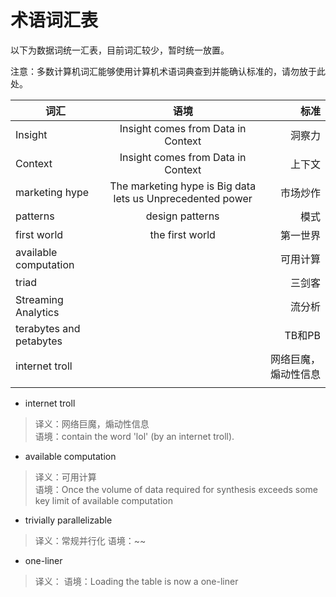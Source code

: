 术语词汇表
===============

以下为数据词统一汇表，目前词汇较少，暂时统一放置。

注意：多数计算机词汇能够使用计算机术语词典查到并能确认标准的，请勿放于此处。


| 词汇                     | 语境             | 标准         |  
| -----------------------  |:---------------:| -----------:|
| Insight                  | Insight comes from Data in Context |  洞察力     | 
| Context                  | Insight comes from Data in Context |  上下文     | 
| marketing hype           | The marketing hype is Big data lets us Unprecedented power |  市场炒作 |
| patterns                 | design patterns | 模式         |
| first world              | the first world | 第一世界     |
| available computation    |                 | 可用计算     |
| triad                    |                 | 三剑客       |
| Streaming Analytics      |                 | 流分析       |
| terabytes and petabytes  |                 |  TB和PB     |
| internet troll           |                 | 网络巨魔，煽动性信息  |
|                          |                 |            |


* internet troll

> 译义：网络巨魔，煽动性信息  
> 语境：contain the word 'lol' (by an internet troll).

* available computation

> 译义：可用计算  
> 语境：Once the volume of data required for synthesis exceeds some key limit of available computation 

* trivially parallelizable

> 译义：常规并行化
> 语境：~~

* one-liner

> 译义：
> 语境：Loading the table is now a one-liner 

